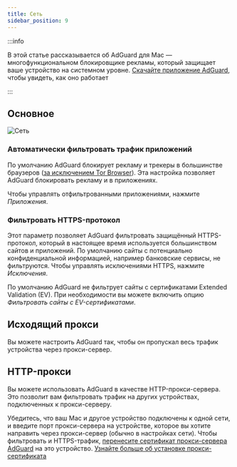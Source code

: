 ```yaml
---
title: Сеть
sidebar_position: 9
---
```


:::info

В этой статье рассказывается об AdGuard для Mac — многофункциональном блокировщике рекламы, который защищает ваше устройство на системном уровне. [Скачайте приложение AdGuard](https://agrd.io/download-kb-adblock), чтобы увидеть, как оно работает

:::

## Основное

![Сеть](https://cdn.adtidy.org/content/kb/ad_blocker/mac/network.png)

### Автоматически фильтровать трафик приложений

По умолчанию AdGuard блокирует рекламу и трекеры в большинстве браузеров ([за исключением Tor Browser](/adguard-for-mac/solving-problems/tor-filtering)). Эта настройка позволяет AdGuard блокировать рекламу и в приложениях.

Чтобы управлять отфильтрованными приложениями, нажмите _Приложения_.

### Фильтровать HTTPS-протокол

Этот параметр позволяет AdGuard фильтровать защищённый HTTPS-протокол, который в настоящее время используется большинством сайтов и приложений. По умолчанию сайты с потенциально конфиденциальной информацией, например банковские сервисы, не фильтруются. Чтобы управлять исключениями HTTPS, нажмите _Исключения_.

По умолчанию AdGuard не фильтрует сайты с сертификатами Extended Validation (EV). При необходимости вы можете включить опцию _Фильтровать сайты с EV-сертификатами_.

## Исходящий прокси

Вы можете настроить AdGuard так, чтобы он пропускал весь трафик устройства через прокси-сервер.

## HTTP-прокси

Вы можете использовать AdGuard в качестве HTTP-прокси-сервера. Это позволит вам фильтровать трафик на других устройствах, подключенных к прокси-серверу.

Убедитесь, что ваш Mac и другое устройство подключены к одной сети, и введите порт прокси-сервера на устройстве, которое вы хотите направить через прокси-сервер (обычно в настройках сети). Чтобы фильтровать и HTTPS-трафик, [перенесите сертификат прокси-сервера AdGuard](http://local.adguard.org/cert) на это устройство. [Узнайте больше об установке прокси-сертификата](/guides/proxy-certificate)
